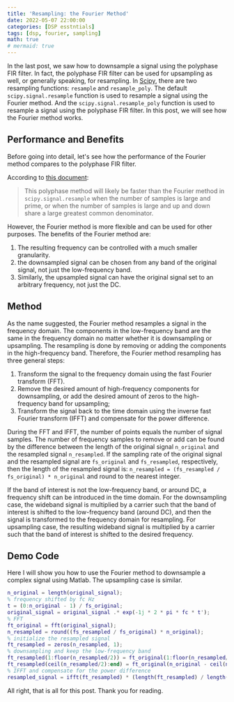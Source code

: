 ```yaml
---
title: 'Resampling: the Fourier Method'
date: 2022-05-07 22:00:00
categories: [DSP esstntials]
tags: [dsp, fourier, sampling]
math: true
# mermaid: true
---
```


In the last post, we saw how to downsample a signal using the polyphase FIR filter.
In fact, the polyphase FIR filter can be used for upsampling as well, or generally speaking, for resampling.
In [Scipy](https://scipy.org), there are two resampling functions: `resample` and `resample_poly`.
The default `scipy.signal.resample` function is used to resample a signal using the Fourier method.
And the `scipy.signal.resample_poly` function is used to resample a signal using the polyphase FIR filter.
In this post, we will see how the Fourier method works.

## Performance and Benefits

Before going into detail, let's see how the performance of the Fourier method compares to the polyphase FIR filter.

According to [this document](https://docs.scipy.org/doc/scipy/reference/generated/scipy.signal.resample_poly.html#scipy.signal.resample_poly):
> This polyphase method will likely be faster than the Fourier method in `scipy.signal.resample` when the number of samples is large and prime, or when the number of samples is large and up and down share a large greatest common denominator.

However, the Fourier method is more flexible and can be used for other purposes.
The benefits of the Fourier method are:

1. The resulting frequency can be controlled with a much smaller granularity.
2. the downsampled signal can be chosen from any band of the original signal, not just the low-frequency band.
3. Similarly, the upsampled signal can have the original signal set to an arbitrary frequency, not just the DC.  

## Method

As the name suggested, the Fourier method resamples a signal in the frequency domain.
The components in the low-frequency band are the same in the frequency domain no matter whether it is downsampling or upsampling.
The resampling is done by removing or adding the components in the high-frequency band.
Therefore, the Fourier method resampling has three general steps:

1. Transform the signal to the frequency domain using the fast Fourier transform (FFT).
2. Remove the desired amount of high-frequency components for downsampling, or add the desired amount of zeros to the high-frequency band for upsampling;
3. Transform the signal back to the time domain using the inverse fast Fourier transform (IFFT) and compensate for the power difference.

During the FFT and IFFT, the number of points equals the number of signal samples.
The number of frequency samples to remove or add can be found by the difference between the length of the original signal `n_original` and the resampled signal `n_resampled`.
If the sampling rate of the original signal and the resampled signal are `fs_original` and `fs_resampled`, respectively, then the length of the resampled signal is: `n_resampled = (fs_resampled / fs_original) * n_original` and round to the nearest integer.

If the band of interest is not the low-frequency band, or around DC, a frequency shift can be introduced in the time domain.
For the downsampling case, the wideband signal is multiplied by a carrier such that the band of interest is shifted to the low-frequency band (around DC), and then the signal is transformed to the frequency domain for resampling.
For upsampling case, the resulting wideband signal is multiplied by a carrier such that the band of interest is shifted to the desired frequency.

## Demo Code

Here I will show you how to use the Fourier method to downsample a complex signal using Matlab.
The upsampling case is similar.

```matlab
n_original = length(original_signal);
% frequency shifted by fc Hz
t = (0:n_original - 1) / fs_original;
original_signal = original_signal .* exp(-1j * 2 * pi * fc * t');
% FFT
ft_original = fft(original_signal);
n_resampled = round((fs_resampled / fs_original) * n_original);
% initialize the resampled signal
ft_resampled = zeros(n_resampled, 1);
% downsampling and keep the low-frequency band
ft_resampled(1:floor(n_resampled/2)) = ft_original(1:floor(n_resampled/2));
ft_resampled(ceil(n_resampled/2):end) = ft_original(n_original - ceil(n_resampled/2) + 1:n_original);
% IFFT and compensate for the power difference
resampled_signal = ifft(ft_resampled) * (length(ft_resampled) / length(original_signal));
```

All right, that is all for this post. Thank you for reading.
